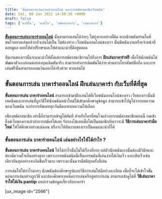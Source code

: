 ```yaml
---
title: 'ขั้นตอนการเล่นบาคาร่าออนไลน์ และการสมัครสมาชิกเว็บพนัน'
date: Sat, 08 Jan 2022 14:50:30 +0000
draft: false
tags: ['คาสิโน', 'คาสิโน', 'สมัครบาคาร่า', 'เล่นบาคาร่า']
---
```


**[ขั้นตอนการเล่นบาคาร่าออนไลน์](/archives/)** นั้นสามารถเล่นได้ง่ายๆ ไม่ยุ่งยากอย่างที่คิด หากนักพนันท่านใดที่สนใจอยากเล่นแล้วกลัวเล่นไม่เป็น ไม่ต้องห่วง เว็บพนันออนไลน์ของเรา นั้นมีพนันงานหรือเจ้าหน้าที่คอยดูแล คอยให้คำปรึกษาและให้คำแนะนำที่ดีอยู่ตลอด

ทีมงานของเรานั้นจะแนะนำให้ตั้งแต่การสมัครสมาชิกจนไปถึงการ **ฝึกเล่นบาคาร่าฟรี** เพื่อให้นักพนันได้พัฒนาตัวเองก่อนค่อยลงทุนเดิมพันจริง สามารถทำการเดิมพันได้ง่าย ผ่านทางโทรศัพท์มือถือ และการเล่นฟรีนั้นสามารถถอนเงินออกได้จริงด้วย หากเล่นได้

**ขั้นตอนการเล่น บาคาร่าออนไลน์ ฝึกเล่นบาคาร่า กับเว็บที่ดีที่สุด**
-------------------------------------------------------------------

**ขั้นตอนการเล่น บาคาร่าออนไลน์** สามารถเข้ามาฝึกเล่นได้ที่เว็บพนันออนไลน์ของเรา เว็บของเรานั้นมีเทคนิคและการเล่นที่ถูกวิธีให้นักพนันหน้าใหม่ได้เข้ามาศึกษาดูข้อมูล สามารถเข้าไปดูได้จากบทความของเว็บพนัน จะทำการอัพเดททุกวันมีหลายบทความให้เลือก

เพียงสมัครสมาชิก เท่านี้ก็สามารถเข้าดูได้ทันที สำหรับใครที่สนใจแล้วอยากสมัครสมาชิกตอนนี้ กดเข้าลิ้งค์เว็บของเราแล้วทำการสมัครได้เลย รับรองได้เลยเมื่อได้เป็นสมาชิกกับเราจะมี **วิธีการเล่นบาคาร่ามือใหม่** ให้ได้ศึกษาอย่างแน่นอน หรือจะให้ทีมงานของเราเป็นคนแนะนำก็ได้

### **ขั้นตอนการเล่น บาคาร่าออนไลน์ เล่นอย่างไรให้ได้กำไร ?**

**ขั้นตอนการเล่น บาคาร่าออนไลน์** ให้ได้กำไรนั้นไม่ใช่เรื่องที่ยาก แต่ตัวนักพนันเองนั้นต้องมีวินัยและต้องมีความใจเย็นอย่างมาก เพราะการพนันชนิดนี้เป็นการพนันที่เล่นง่ายได้เงินเร็ว และเสียเร็วเช่นเดียวกันทุกอย่างจะเกิดขึ้นเร็วมาก เพราะฉะนั้นควรมีสติทุกครั้งที่เล่น

การเล่นให้ได้กำไรมากๆ นักพนันต้องศึกษารูปแบบวิธีการเล่นให้ดีอย่างละเอียด เพื่อที่จะได้เข้าใจขั้นตอนการเล่นอย่างถูกวิธี และต้องศึกษาเทคนิคการเล่นหรือสูตรการเล่น สามารถเข้าดูได้ที่ **วิธีเล่นบาคาร่าให้ได้เงิน pantip** แหล่งรวมข้อมูลเกี่ยวกับบาคาร่า

\[ux\_image id="2566"\]